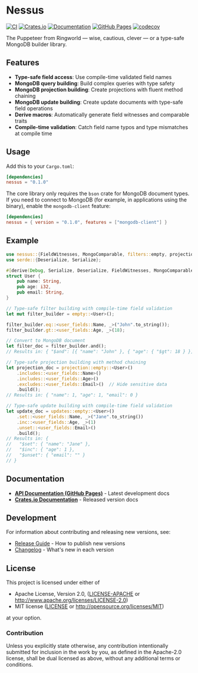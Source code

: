 # Nessus

[![CI](https://github.com/cchantep/nessus/workflows/CI/badge.svg)](https://github.com/cchantep/nessus/actions)
[![Crates.io](https://img.shields.io/crates/v/nessus.svg)](https://crates.io/crates/nessus)
[![Documentation](https://docs.rs/nessus/badge.svg)](https://docs.rs/nessus)
[![GitHub Pages](https://img.shields.io/badge/docs-GitHub%20Pages-blue)](https://cchantep.github.io/nessus/nessus/)
[![codecov](https://codecov.io/gh/cchantep/nessus/branch/master/graph/badge.svg)](https://codecov.io/gh/cchantep/nessus)

The Puppeteer from Ringworld — wise, cautious, clever — or a type-safe MongoDB builder library.

## Features

- **Type-safe field access**: Use compile-time validated field names
- **MongoDB query building**: Build complex queries with type safety
- **MongoDB projection building**: Create projections with fluent method chaining
- **MongoDB update building**: Create update documents with type-safe field operations
- **Derive macros**: Automatically generate field witnesses and comparable traits
- **Compile-time validation**: Catch field name typos and type mismatches at compile time

## Usage

Add this to your `Cargo.toml`:

```toml
[dependencies]
nessus = "0.1.0"
```

The core library only requires the `bson` crate for MongoDB document types. If you need to connect to MongoDB (for example, in applications using the binary), enable the `mongodb-client` feature:

```toml
[dependencies]
nessus = { version = "0.1.0", features = ["mongodb-client"] }
```

## Example

```rust
use nessus::{FieldWitnesses, MongoComparable, filters::empty, projection, updates};
use serde::{Deserialize, Serialize};

#[derive(Debug, Serialize, Deserialize, FieldWitnesses, MongoComparable)]
struct User {
    pub name: String,
    pub age: i32,
    pub email: String,
}

// Type-safe filter building with compile-time field validation
let mut filter_builder = empty::<User>();

filter_builder.eq::<user_fields::Name, _>("John".to_string());
filter_builder.gt::<user_fields::Age, _>(18);

// Convert to MongoDB document  
let filter_doc = filter_builder.and();
// Results in: { "$and": [{ "name": "John" }, { "age": { "$gt": 18 } }] }

// Type-safe projection building with method chaining
let projection_doc = projection::empty::<User>()
    .includes::<user_fields::Name>()
    .includes::<user_fields::Age>()
    .excludes::<user_fields::Email>()  // Hide sensitive data
    .build();
// Results in: { "name": 1, "age": 1, "email": 0 }

// Type-safe update building with compile-time field validation  
let update_doc = updates::empty::<User>()
    .set::<user_fields::Name, _>("Jane".to_string())
    .inc::<user_fields::Age, _>(1)
    .unset::<user_fields::Email>()
    .build();
// Results in: { 
//   "$set": { "name": "Jane" }, 
//   "$inc": { "age": 1 }, 
//   "$unset": { "email": "" } 
// }
```

## Documentation

- **[API Documentation (GitHub Pages)](https://cchantep.github.io/nessus/nessus/)** - Latest development docs
- **[Crates.io Documentation](https://docs.rs/nessus)** - Released version docs

## Development

For information about contributing and releasing new versions, see:

- [Release Guide](RELEASE.md) - How to publish new versions
- [Changelog](CHANGELOG.md) - What's new in each version

## License

This project is licensed under either of

- Apache License, Version 2.0, ([LICENSE-APACHE](LICENSE-APACHE) or <http://www.apache.org/licenses/LICENSE-2.0>)
- MIT license ([LICENSE](LICENSE) or <http://opensource.org/licenses/MIT>)

at your option.

### Contribution

Unless you explicitly state otherwise, any contribution intentionally submitted for inclusion in the work by you, as defined in the Apache-2.0 license, shall be dual licensed as above, without any additional terms or conditions.
